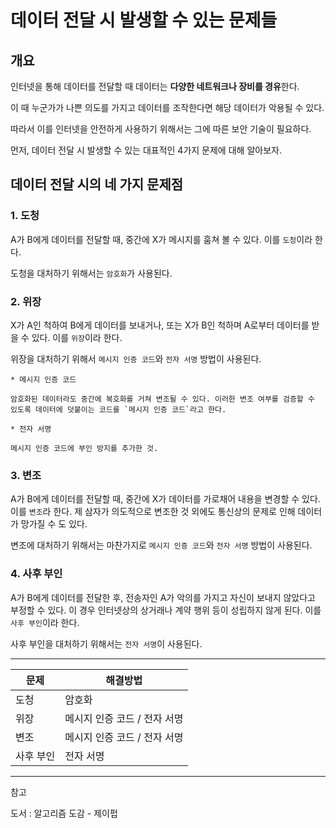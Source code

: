 # 데이터 전달 시 발생할 수 있는 문제들

## 개요

인터넷을 통해 데이터를 전달할 때 데이터는 **다양한 네트워크나 장비를 경유**한다.

이 때 누군가가 나쁜 의도를 가지고 데이터를 조작한다면 해당 데이터가 악용될 수 있다.

따라서 이를 인터넷을 안전하게 사용하기 위해서는 그에 따른 보안 기술이 필요하다.

먼저, 데이터 전달 시 발생할 수 있는 대표적인 4가지 문제에 대해 알아보자.

## 데이터 전달 시의 네 가지 문제점


### 1. 도청

A가 B에게 데이터를 전달할 때, 중간에 X가 메시지를 훔쳐 볼 수 있다. 이를 `도청`이라 한다.

도청을 대처하기 위해서는 `암호화`가 사용된다.

### 2. 위장

X가 A인 척하여 B에게 데이터를 보내거나, 또는 X가 B인 척하며 A로부터 데이터를 받을 수 있다. 이를 `위장`이라 한다.

위장을 대처하기 위해서 `메시지 인증 코드`와 `전자 서명` 방법이 사용된다.

```
* 메시지 인증 코드  

암호화된 데이터라도 중간에 복호화를 거쳐 변조될 수 있다. 이러한 변조 여부를 검증할 수 있도록 데이터에 덧붙이는 코드를 `메시지 인증 코드`라고 한다.

* 전자 서명

메시지 인증 코드에 부인 방지를 추가한 것.
```
### 3. 변조

A가 B에게 데이터를 전달할 때, 중간에 X가 데이터를 가로채어 내용을 변경할 수 있다. 이를 `변조`라 한다.
제 삼자가 의도적으로 변조한 것 외에도 통신상의 문제로 인해 데이터가 망가질 수 도 있다.

변조에 대처하기 위해서는 마찬가지로 `메시지 인증 코드`와 `전자 서명` 방법이 사용된다.

### 4. 사후 부인

A가 B에게 데이터를 전달한 후, 전송자인 A가 악의를 가지고 자신이 보내지 않았다고 부정할 수 있다. 이 경우 인터넷상의 상거래나 계약 행위 등이 성립하지 않게 된다. 이를 `사후 부인`이라 한다. 

사후 부인을 대처하기 위해서는 `전자 서명`이 사용된다.

---

|문제|해결방법|
|---|---|
|도청|암호화|
|위장|메시지 인증 코드 / 전자 서명|
|변조|메시지 인증 코드 / 전자 서명|
|사후 부인|전자 서명|

---

참고

도서 : 알고리즘 도감 - 제이펍